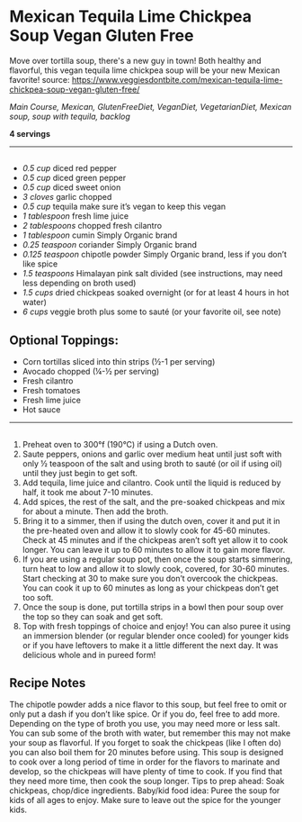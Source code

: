 # Mexican Tequila Lime Chickpea Soup Vegan Gluten Free

Move over tortilla soup, there's a new guy in town! Both healthy and flavorful, this vegan tequila lime chickpea soup will be your new Mexican favorite!
source: https://www.veggiesdontbite.com/mexican-tequila-lime-chickpea-soup-vegan-gluten-free/

*Main Course, Mexican, GlutenFreeDiet, VeganDiet, VegetarianDiet, Mexican soup, soup with tequila, backlog*

**4 servings**

---

## 

- *0.5 cup* diced red pepper
- *0.5 cup* diced green pepper
- *0.5 cup* diced sweet onion
- *3 cloves* garlic chopped
- *0.5 cup* tequila make sure it’s vegan to keep this vegan
- *1 tablespoon* fresh lime juice
- *2 tablespoons* chopped fresh cilantro
- *1 tablespoon* cumin Simply Organic brand
- *0.25 teaspoon* coriander Simply Organic brand
- *0.125 teaspoon* chipotle powder Simply Organic brand, less if you don’t like spice
- *1.5 teaspoons* Himalayan pink salt divided (see instructions, may need less depending on broth used)
- *1.5 cups* dried chickpeas soaked overnight (or for at least 4 hours in hot water)
- *6 cups* veggie broth plus some to sauté (or your favorite oil, see note)

## Optional Toppings:

- Corn tortillas sliced into thin strips (½-1 per serving)
- Avocado chopped (¼-½ per serving)
- Fresh cilantro
- Fresh tomatoes
- Fresh lime juice
- Hot sauce

---

## 
1. Preheat oven to 300°f (190°C) if using a Dutch oven.
2. Saute peppers, onions and garlic over medium heat until just soft with only ½ teaspoon of the salt and using broth to sauté (or oil if using oil) until they just begin to get soft.
3. Add tequila, lime juice and cilantro. Cook until the liquid is reduced by half, it took me about 7-10 minutes.
4. Add spices, the rest of the salt, and the pre-soaked chickpeas and mix for about a minute. Then add the broth.
5. Bring it to a simmer, then if using the dutch oven, cover it and put it in the pre-heated oven and allow it to slowly cook for 45-60 minutes. Check at 45 minutes and if the chickpeas aren’t soft yet allow it to cook longer.  You can leave it up to 60 minutes to allow it to gain more flavor.
6. If you are using a regular soup pot, then once the soup starts simmering, turn heat to low and allow it to slowly cook, covered, for 30-60 minutes. Start checking at 30 to make sure you don’t overcook the chickpeas. You can cook it up to 60 minutes as long as your chickpeas don’t get too soft.
7. Once the soup is done, put tortilla strips in a bowl then pour soup over the top so they can soak and get soft.
8. Top with fresh toppings of choice and enjoy! You can also puree it using an immersion blender (or regular blender once cooled) for younger kids or if you have leftovers to make it a little different the next day. It was delicious whole and in pureed form!

## Recipe Notes

The chipotle powder adds a nice flavor to this soup, but feel free to omit or only put a dash if you don’t like spice. Or if you do, feel free to add more.
Depending on the type of broth you use, you may need more or less salt. You can sub some of the broth with water, but remember this may not make your soup as flavorful.
If you forget to soak the chickpeas (like I often do) you can also boil them for 20 minutes before using. This soup is designed to cook over a long period of time in order for the flavors to marinate and develop, so the chickpeas will have plenty of time to cook. If you find that they need more time, then cook the soup longer.
Tips to prep ahead: Soak chickpeas, chop/dice ingredients.
Baby/kid food idea: Puree the soup for kids of all ages to enjoy. Make sure to leave out the spice for the younger kids.
